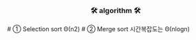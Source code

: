 # <h3 align="center"><b>🛠  algorithm  🛠</b></h3>
<font size="2em" color="green">
</font>
# ① Selection sort
Θ(n2)
</font>
# ② Merge sort      
시간복잡도는  Θ(nlogn) 
